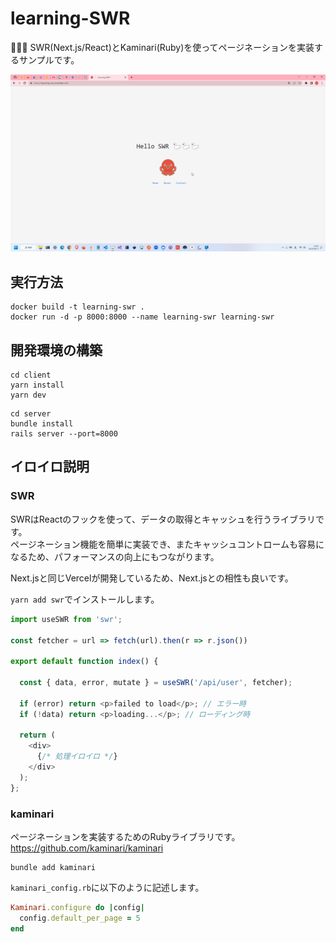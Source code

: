 # learning-SWR

🦢🦢🦢 SWR(Next.js/React)とKaminari(Ruby)を使ってページネーションを実装するサンプルです。  

![成果物](./docs/img/fruit.gif)  

## 実行方法

```shell
docker build -t learning-swr .
docker run -d -p 8000:8000 --name learning-swr learning-swr
```

## 開発環境の構築

```shell
cd client
yarn install
yarn dev
```

```shell
cd server
bundle install
rails server --port=8000
```

## イロイロ説明

### SWR

SWRはReactのフックを使って、データの取得とキャッシュを行うライブラリです。  
ページネーション機能を簡単に実装でき、またキャッシュコントロームも容易になるため、パフォーマンスの向上にもつながります。  

Next.jsと同じVercelが開発しているため、Next.jsとの相性も良いです。  

`yarn add swr`でインストールします。  

```typescript
import useSWR from 'swr';

const fetcher = url => fetch(url).then(r => r.json())

export default function index() {

  const { data, error, mutate } = useSWR('/api/user', fetcher);

  if (error) return <p>failed to load</p>; // エラー時
  if (!data) return <p>loading...</p>; // ローディング時

  return (
    <div>
      {/* 処理イロイロ */}
    </div>
  );
};
```

### kaminari

ページネーションを実装するためのRubyライブラリです。  
<https://github.com/kaminari/kaminari>  

```shell
bundle add kaminari
```

`kaminari_config.rb`に以下のように記述します。  

```ruby
Kaminari.configure do |config|
  config.default_per_page = 5
end
```
